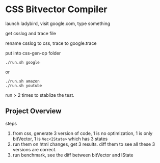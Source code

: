 # CSS Bitvector Compiler

launch ladybird, visit google.com, type something

get csslog and trace file

rename csslog to css, trace to google.trace

put into css-gen-op folder


```
./run.sh google
```


or

```
./run.sh amazon
./run.sh youtube
```

run > 2 times to stablize the test.

## Project Overview

steps

1. from css, generate 3 version of code, 1 is no optimization, 1 is only bitVector, 1 is `Vec<IState>` which has 3 states
2. run them on html changes, get 3 results. diff them to see all these 3 versions are correct.
3. run benchmark, see the diff between bitVector and IState

